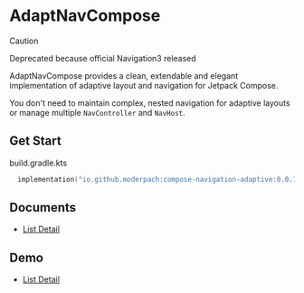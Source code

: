 # AdaptNavCompose

> [!CAUTION]
> Deprecated because official Navigation3 released

AdaptNavCompose provides a clean, extendable and elegant implementation of
adaptive layout and navigation for Jetpack Compose.

You don't need to maintain complex, nested navigation for adaptive layouts
or manage multiple `NavController` and `NavHost`.

## Get Start

build.gradle.kts

```kotlin
  implementation("io.github.moderpach:compose-navigation-adaptive:0.0.1")
```

## Documents

- [List Detail](/doc/ListDetail.md)

## Demo

- [List Detail](/app/src/main/java/org/moderpach/adaptivenavigation/ListDetailDemoActivity.kt)
